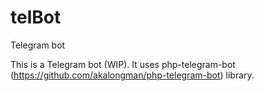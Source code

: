 # telBot
Telegram bot

This is a Telegram bot (WIP). It uses php-telegram-bot (https://github.com/akalongman/php-telegram-bot) library.
